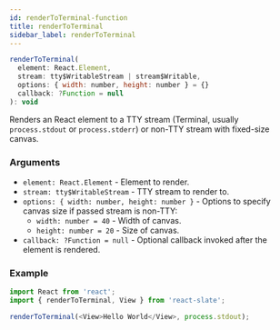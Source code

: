 ```yaml
---
id: renderToTerminal-function
title: renderToTerminal
sidebar_label: renderToTerminal
---
```


```js
renderToTerminal(
  element: React.Element,
  stream: tty$WritableStream | stream$Writable,
  options: { width: number, height: number } = {}
  callback: ?Function = null
): void
```

Renders an React element to a TTY stream (Terminal, usually `process.stdout` or `process.stderr`) or non-TTY stream with fixed-size canvas.

### Arguments

* `element: React.Element` - Element to render.
* `stream: tty$WritableStream` - TTY stream to render to.
* `options: { width: number, height: number }` - Options to specify canvas size if passed stream is non-TTY:
  * `width: number = 40` - Width of canvas.
  * `height: number = 20` - Size of canvas.
* `callback: ?Function = null` - Optional callback invoked after the element is rendered.

### Example

```js
import React from 'react';
import { renderToTerminal, View } from 'react-slate';

renderToTerminal(<View>Hello World</View>, process.stdout);
```
